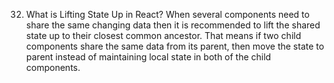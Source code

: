 32. What is Lifting State Up in React?
    When several components need to share the same changing data then it is recommended to lift the shared state up to their closest common ancestor.
    That means if two child components share the same data from its parent,
    then move the state to parent instead of maintaining local state in both of the child components.
